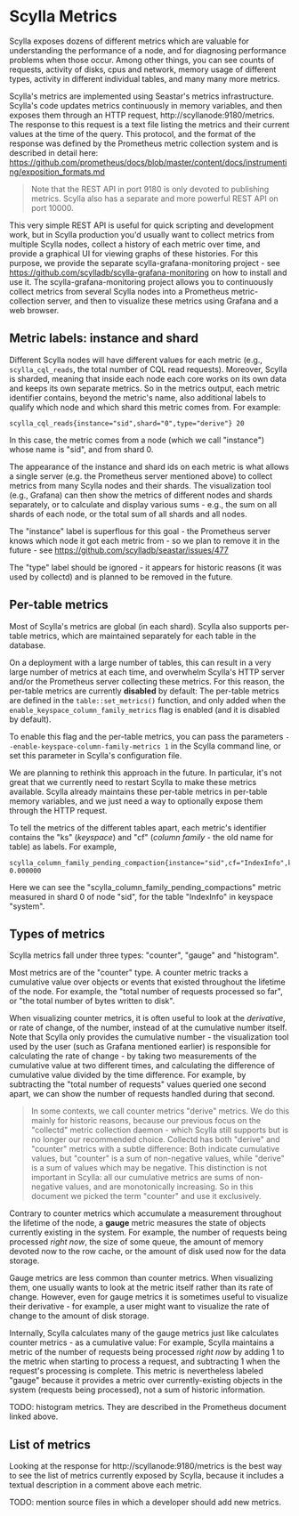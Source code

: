 # Scylla Metrics
Scylla exposes dozens of different metrics which are valuable for
understanding the performance of a node, and for diagnosing performance
problems when those occur. Among other things, you can see counts of requests,
activity of disks, cpus and network, memory usage of different types,
activity in different individual tables, and many many more metrics.

Scylla's metrics are implemented using Seastar's metrics infrastructure.
Scylla's code updates metrics continuously in memory variables, and then
exposes them through an HTTP request, http://scyllanode:9180/metrics.
The response to this request is a text file listing the metrics and their
current values at the time of the query. This protocol, and the format of
the response was defined by the Prometheus metric collection system and
is described in detail here: https://github.com/prometheus/docs/blob/master/content/docs/instrumenting/exposition_formats.md

> Note that the REST API in port 9180 is only devoted to publishing metrics.
> Scylla also has a separate and more powerful REST API on port 10000.

This very simple REST API is useful for quick scripting and development work,
but in Scylla production you'd usually want to collect metrics from multiple
Scylla nodes, collect a history of each metric over time, and provide a
graphical UI for viewing graphs of these histories. For this purpose,
we provide the separate scylla-grafana-monitoring project - see
https://github.com/scylladb/scylla-grafana-monitoring on how to install and
use it. The scylla-grafana-monitoring project allows you to continuously
collect metrics from several Scylla nodes into a Prometheus metric-collection
server, and then to visualize these metrics using Grafana and a web browser.

## Metric labels: instance and shard
Different Scylla nodes will have different values for each metric (e.g.,
`scylla_cql_reads`, the total number of CQL read requests). Moreover, Scylla
is sharded, meaning that inside each node each core works on its own data
and keeps its own separate metrics. So in the metrics output, each metric
identifier contains, beyond the metric's name, also additional labels to
qualify which node and which shard this metric comes from. For example:
```
scylla_cql_reads{instance="sid",shard="0",type="derive"} 20
```
In this case, the metric comes from a node (which we call "instance") whose
name is "sid", and from shard 0.

The appearance of the instance and shard ids on each metric is what allows
a single server (e.g. the Prometheus server mentioned above) to collect
metrics from many Scylla nodes and their shards. The visualization tool
(e.g., Grafana) can then show the metrics of different nodes and shards
separately, or to calculate and display various sums - e.g., the sum
on all shards of each node, or the total sum of all shards and all nodes.

The "instance" label is superflous for this goal - the Prometheus server
knows which node it got each metric from - so we plan to remove it in the
future - see https://github.com/scylladb/seastar/issues/477

The "type" label should be ignored - it appears for historic reasons
(it was used by collectd) and is planned to be removed in the future.

## Per-table metrics
Most of Scylla's metrics are global (in each shard). Scylla also supports
per-table metrics, which are maintained separately for each table in the
database.

On a deployment with a large number of tables, this can result in a very
large number of metrics at each time, and overwhelm Scylla's HTTP
server and/or the Prometheus server collecting these metrics. For this
reason, the per-table metrics are currently **disabled** by default:
The per-table metrics are defined in the `table::set_metrics()` function,
and only added when the `enable_keyspace_column_family_metrics` flag is
enabled (and it is disabled by default).

To enable this flag and the per-table metrics, you can pass the parameters
`--enable-keyspace-column-family-metrics 1` in the Scylla command line, or
set this parameter in Scylla's configuration file. 

We are planning to rethink this approach in the future. In particular,
it's not great that we currently need to restart Scylla to make these
metrics available. Scylla already maintains these per-table metrics in
per-table memory variables, and we just need a way to optionally expose
them through the HTTP request.

To tell the metrics of the different tables apart, each metric's identifier
contains the "ks" (*keyspace*) and "cf" (*column family* - the old name
for table) as labels. For example,

```
scylla_column_family_pending_compaction{instance="sid",cf="IndexInfo",ks="system",shard="0",type="gauge"} 0.000000
```

Here we can see the "scylla_column_family_pending_compactions" metric
measured in shard 0 of node "sid", for the table "IndexInfo" in keyspace
"system".

## Types of metrics
Scylla metrics fall under three types: "counter", "gauge" and "histogram".

Most metrics are of the "counter" type. A counter metric tracks a cumulative
value over objects or events that existed throughout the lifetime of the
node. For example, the "total number of requests processed so far", or
"the total number of bytes written to disk". 

When visualizing counter metrics, it is often useful to look at the
*derivative*, or rate of change, of the number, instead of at the cumulative
number itself. Note that Scylla only provides the cumulative number - the
visualization tool used by the user (such as Grafana mentioned earlier) is
responsible for calculating the rate of change - by taking two measurements
of the cumulative value at two different times, and calculating the difference
of cumulative value divided by the time difference. For example, by
subtracting the "total number of requests" values queried one second apart,
we can show the number of requests handled during that second.

> In some contexts, we call counter metrics "derive" metrics. We do this
> mainly for historic reasons, because our previous focus on the "collectd"
> metric collection daemon - which Scylla still supports but is no longer
> our recommended choice. Collectd has both "derive" and "counter" metrics
> with a subtle difference: Both indicate cumulative values, but "counter"
> is a sum of non-negative values, while "derive" is a sum of values which
> may be negative. This distinction is not important in Scylla: all our
> cumulative metrics are sums of non-negative values, and are monotonically
> increasing. So in this document we picked the term "counter" and use it
> exclusively.

Contrary to counter metrics which accumulate a measurement throughout the
lifetime of the node, a **gauge** metric measures the state of objects
currently existing in the system. For example, the number of requests being
processed *right now*, the size of some queue, the amount of memory devoted
now to the row cache, or the amount of disk used now for the data storage.

Gauge metrics are less common than counter metrics. When visualizing them,
one usually wants to look at the metric itself rather than its rate of
change. However, even for gauge metrics it is sometimes useful to visualize
their derivative - for example, a user might want to visualize the rate of
change to the amount of disk storage.

Internally, Scylla calculates many of the gauge metrics just like calculates
counter metrics - as a cumulative value: For example, Scylla maintains a
metric of the number of requests being processed *right now* by adding 1 to
the metric when starting to process a request, and subtracting 1 when the
request's processing is complete. This metric is nevertheless labeled "gauge"
because it provides a metric over currently-existing objects in the system
(requests being processed), not a sum of historic information.

TODO: histogram metrics. They are described in the Prometheus document linked
above.

## List of metrics
Looking at the response for http://scyllanode:9180/metrics is the best
way to see the list of metrics currently exposed by Scylla, because it
includes a textual description in a comment above each metric.

TODO: mention source files in which a developer should add new metrics.
